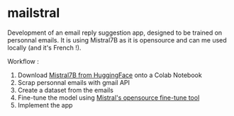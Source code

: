 # mailstral
Development of an email reply suggestion app, designed to be trained on personnal emails. It is using Mistral7B as it is opensource and can me used locally (and it's French !). 

Workflow :
1. Download [Mistral7B from HuggingFace](https://huggingface.co/mistralai/Mistral-7B-Instruct-v0.3) onto a Colab Notebook
2. Scrap personnal emails with gmail API
3. Create a dataset from the emails
4. Fine-tune the model using [Mistral's opensource fine-tune tool](https://github.com/mistralai/mistral-finetune/)
5. Implement the app
